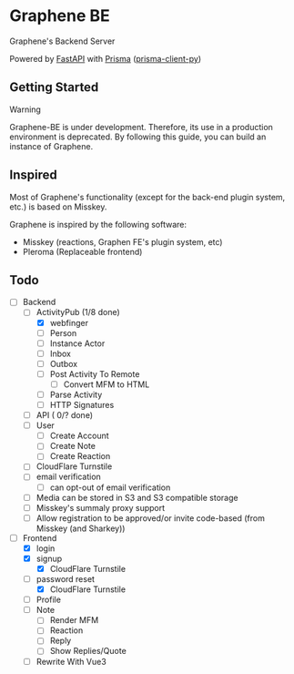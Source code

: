 # Graphene BE
Graphene's Backend Server

Powered by [FastAPI](https://fastapi.tiangolo.com) with [Prisma](https://prisma.io) ([prisma-client-py](https://github.com/RobertCraigie/prisma-client-py))

## Getting Started
> [!WARNING]
> Graphene-BE is under development. Therefore, its use in a production environment is deprecated.
By following this guide, you can build an instance of Graphene.


## Inspired
Most of Graphene's functionality (except for the back-end plugin system, etc.) is based on Misskey.

Graphene is inspired by the following software:
  * Misskey (reactions, Graphen FE's plugin system, etc)
  * Pleroma (Replaceable frontend)

## Todo
- [ ] Backend
  - [ ] ActivityPub (1/8 done)
    - [x] webfinger
    - [ ] Person
    - [ ] Instance Actor
    - [ ] Inbox
    - [ ] Outbox
    - [ ] Post Activity To Remote
      - [ ] Convert MFM to HTML
    - [ ] Parse Activity
    - [ ] HTTP Signatures
  - [ ] API ( 0/? done)
  - [ ] User
    - [ ] Create Account
    - [ ] Create Note
    - [ ] Create Reaction
  - [ ] CloudFlare Turnstile
  - [ ] email verification
    - [ ] can opt-out of email verification
  - [ ] Media can be stored in S3 and S3 compatible storage
  - [ ] Misskey's summaly proxy support
  - [ ] Allow registration to be approved/or invite code-based (from Misskey (and Sharkey))
- [ ] Frontend
  - [x] login
  - [x] signup
    - [x] CloudFlare Turnstile
  - [ ] password reset
    - [x] CloudFlare Turnstile
  - [ ] Profile
  - [ ] Note
    - [ ] Render MFM
    - [ ] Reaction
    - [ ] Reply
    - [ ] Show Replies/Quote
  - [ ] Rewrite With Vue3